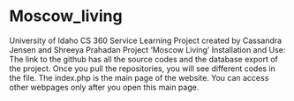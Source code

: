 # Moscow_living
 University of Idaho CS 360 Service Learning Project created by Cassandra Jensen and Shreeya Prahadan
Project ‘Moscow Living’ Installation and Use:
The link to the github has all the source codes and the database export of the project. Once you pull the repositories, you will see different codes in the file. The index.php is the main page of the website. You can access other webpages only after you open this main page.
